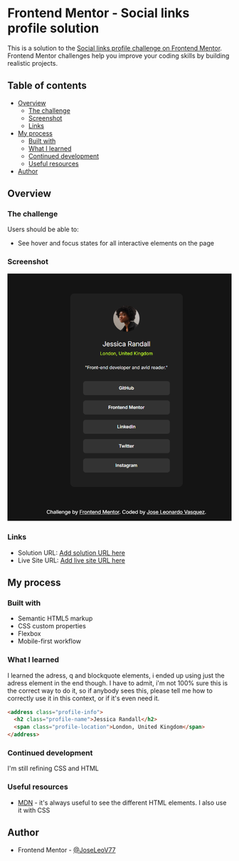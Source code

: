 # Frontend Mentor - Social links profile solution

This is a solution to the [Social links profile challenge on Frontend Mentor](https://www.frontendmentor.io/challenges/social-links-profile-UG32l9m6dQ). Frontend Mentor challenges help you improve your coding skills by building realistic projects. 

## Table of contents

- [Overview](#overview)
  - [The challenge](#the-challenge)
  - [Screenshot](#screenshot)
  - [Links](#links)
- [My process](#my-process)
  - [Built with](#built-with)
  - [What I learned](#what-i-learned)
  - [Continued development](#continued-development)
  - [Useful resources](#useful-resources)
- [Author](#author)

## Overview

### The challenge

Users should be able to:

- See hover and focus states for all interactive elements on the page

### Screenshot

![](./images/Screenshot%202024-12-04%20210620.png)

### Links

- Solution URL: [Add solution URL here](https://your-solution-url.com)
- Live Site URL: [Add live site URL here](https://your-live-site-url.com)

## My process

### Built with

- Semantic HTML5 markup
- CSS custom properties
- Flexbox
- Mobile-first workflow

### What I learned

I learned the adress, q and blockquote elements, i ended up using just the adress element in the end though. 
I have to admit, i'm not 100% sure this is the correct way to do it, so if anybody sees this, please tell me how to correctly use it in this context, or if it's even need it. 

```html
<address class="profile-info">
  <h2 class="profile-name">Jessica Randall</h2>
  <span class="profile-location">London, United Kingdom</span>
</address>
```

### Continued development

I'm still refining CSS and HTML

### Useful resources

- [MDN](https://developer.mozilla.org/en-US/docs/Web/HTML/Element/blockquote) - it's always useful to see the different HTML elements. I also use it with CSS

## Author

- Frontend Mentor - [@JoseLeoV77](https://www.frontendmentor.io/profile/JoseLeoV77)

